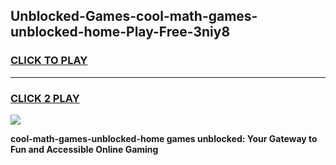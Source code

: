 
## Unblocked-Games-cool-math-games-unblocked-home-Play-Free-3niy8
<h3>
<a href="https://premium76.site?title=cool-math-games-unblocked-home&ref=09A">CLICK TO PLAY</a></h3>
<hr>

<h3>
<a href="https://premium76.site?title=cool-math-games-unblocked-home&ref=09A">CLICK 2 PLAY</a>
  
</h3>

<a href="https://premium76.site?title=cool-math-games-unblocked-home&ref=09A"><img src="https://clearcache.store/games.png"></a>


**cool-math-games-unblocked-home games unblocked: Your Gateway to Fun and Accessible Online Gaming**
